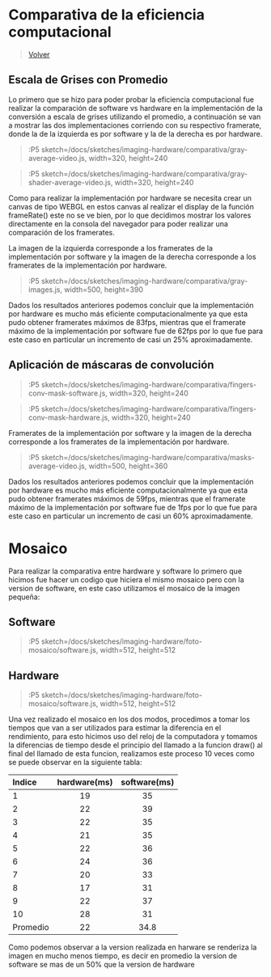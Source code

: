 # Comparativa de la eficiencia computacional 

> [Volver](/docs/workshops/imaging-hardware)

## Escala de Grises con Promedio

Lo primero que se hizo para poder probar la eficiencia computacional fue realizar la comparación de software vs hardware en la implementación de la conversión a escala de grises utilizando el promedio, a continuación se van a mostrar las dos implementaciones corriendo con su respectivo framerate, donde la de la izquierda es por software y la de la derecha es por hardware.

> :P5 sketch=/docs/sketches/imaging-hardware/comparativa/gray-average-video.js, width=320, height=240

> :P5 sketch=/docs/sketches/imaging-hardware/comparativa/gray-shader-average-video.js, width=320, height=240

Como para realizar la implementación por hardware se necesita crear un canvas de tipo WEBGL en estos canvas al realizar el display de la función frameRate() este no se ve bien, por lo que decidimos mostrar los valores directamente en la consola del navegador para poder realizar una comparación de los framerates.

La imagen de la izquierda corresponde a los framerates de la implementación por software y la imagen de la derecha corresponde a los framerates de la implementación por hardware.

> :P5 sketch=/docs/sketches/imaging-hardware/comparativa/gray-images.js, width=500, height=390

Dados los resultados anteriores podemos concluir que la implementación por hardware es mucho más eficiente computacionalmente ya que esta pudo obtener framerates máximos de 83fps, mientras que el framerate máximo de la implementación por software fue de 62fps por lo que fue para este caso en particular un incremento de casi un 25% aproximadamente.

## Aplicación de máscaras de convolución 


> :P5 sketch=/docs/sketches/imaging-hardware/comparativa/fingers-conv-mask-software.js, width=320, height=240

> :P5 sketch=/docs/sketches/imaging-hardware/comparativa/fingers-conv-mask-hardware.js, width=320, height=240

Framerates de la implementación por software y la imagen de la derecha corresponde a los framerates de la implementación por hardware.

> :P5 sketch=/docs/sketches/imaging-hardware/comparativa/masks-average-video.js, width=500, height=360

Dados los resultados anteriores podemos concluir que la implementación por hardware es mucho más eficiente computacionalmente ya que esta pudo obtener framerates máximos de 59fps, mientras que el framerate máximo de la implementación por software fue de 1fps por lo que fue para este caso en particular un incremento de casi un 60% aproximadamente.

# Mosaico
Para realizar la comparativa entre hardware y software lo primero que hicimos fue hacer un codigo que hiciera el mismo mosaico pero con la version de software, en este caso utilizamos el mosaico de la imagen pequeña:

## Software
> :P5 sketch=/docs/sketches/imaging-hardware/foto-mosaico/software.js, width=512, height=512

## Hardware
> :P5 sketch=/docs/sketches/imaging-hardware/foto-mosaico/software.js, width=512, height=512

Una vez realizado el mosaico en los dos modos, procedimos a tomar los tiempos que van a ser utilizados para estimar la diferencia en el rendimiento, para esto hicimos uso del reloj de la computadora y tomamos la diferencias de tiempo desde el principio del llamado a la funcion draw() al final del llamado de esta funcion, realizamos este proceso 10 veces como se puede observar en la siguiente tabla:

|Indice| hardware(ms) | software(ms) |
|:---|:----:| :---:|
|1|19|35|
|2|22|39|
|3|22|35|
|4|21|35|
|5|22|36|
|6|24|36|
|7|20|33|
|8|17|31|
|9|22|37|
|10|28|31|
|Promedio| 22 |34.8 |

Como podemos observar a la version realizada en harware se renderiza la imagen en mucho menos tiempo, es decir en promedio la version de software se mas de un 50% que la version de hardware